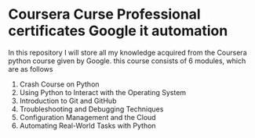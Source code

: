 # Coursera Curse Professional certificates Google it automation
In this repository I will store all my knowledge acquired from the Coursera python course given by Google. this course consists of 6 modules, which are as follows
1. Crash Course on Python
2. Using Python to Interact with the Operating System
3. Introduction to Git and GitHub
4. Troubleshooting and Debugging Techniques
5. Configuration Management and the Cloud
6. Automating Real-World Tasks with Python
